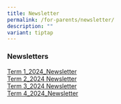 ```yaml
---
title: Newsletter
permalink: /for-parents/newsletter/
description: ""
variant: tiptap
---
```

<h3>Newsletters</h3>
<p><a href="/files/Term_1_2024_Newsletter.pdf" rel="noopener noreferrer nofollow" target="_blank">Term 1_2024_Newsletter</a> 
<br><a href="/files/Term_2_2024_Newsletter.pdf" rel="noopener noreferrer nofollow" target="_blank">Term 2_2024 Newsletter</a>
<br><a href="/files/Term_3_2024_Newsletter.pdf" rel="noopener noreferrer nofollow" target="_blank">Term 3_2024 Newsletter</a>
<br><a href="/files/Term_4_2024_Newsletter.pdf" rel="noopener nofollow" target="_blank">Term 4_2024_Newsletter</a>
</p>